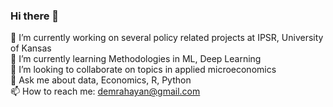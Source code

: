 ### Hi there 👋

🔭 I’m currently working on several policy related projects at IPSR, University of Kansas\
🌱 I’m currently learning Methodologies in ML, Deep Learning\
👯 I’m looking to collaborate on topics in applied microeconomics\
💬 Ask me about data, Economics, R, Python\
📫 How to reach me: demrahayan@gmail.com 
